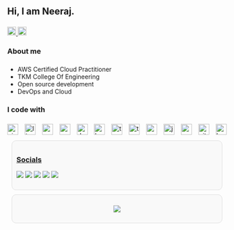 
<h2 align="left">Hi, I am Neeraj.</h2>

###

<div align="left">
  <a href="neerajmanivarnan@gmail.com" target="_blank">
    <img src="https://img.shields.io/static/v1?message=Gmail&logo=gmail&label=&color=7a7676&logoColor=white&labelColor=&style=for-the-badge" height="20" alt="gmail logo"  />
  </a>
  <img src="https://img.shields.io/static/v1?message=LinkedIn&logo=linkedin&label=&color=0077B5&logoColor=white&labelColor=&style=for-the-badge" height="20" alt="linkedin logo"  />
</div>

###

<h3 align="left">About me</h3>

###


- AWS Certified Cloud Practitioner
- TKM College Of Engineering
- Open source development
- DevOps and Cloud

###

<h3 align="left">I code with</h3>

###

<div align="left">
  <img src="https://img.shields.io/badge/Vim-019733?logo=vim&logoColor=white&style=for-the-badge" height="25" alt="vim logo"  />
  <img width="7" />
  <img src="https://img.shields.io/badge/Linux-FCC624?logo=linux&logoColor=black&style=for-the-badge" height="25" alt="linux logo"  />
  <img width="7" />
  <img src="https://img.shields.io/badge/Neovim-57A143?logo=neovim&logoColor=black&style=for-the-badge" height="25" alt="neovim logo"  />
  <img width="7" />
  <img src="https://img.shields.io/badge/Spring-6DB33F?logo=spring&logoColor=black&style=for-the-badge" height="25" alt="spring logo"  />
  <img width="7" />
  <img src="https://img.shields.io/badge/Docker-2496ED?logo=docker&logoColor=white&style=for-the-badge" height="25" alt="docker logo"  />
  <img width="7" />
  <img src="https://img.shields.io/badge/Kubernetes-326CE5?logo=kubernetes&logoColor=white&style=for-the-badge" height="25" alt="kubernetes logo"  />
  <img width="7" />
  <img src="https://img.shields.io/badge/TypeScript-3178C6?logo=typescript&logoColor=white&style=for-the-badge" height="25" alt="typescript logo"  />
  <img width="7" />
  <img src="https://img.shields.io/badge/Terraform-7B42BC?logo=terraform&logoColor=white&style=for-the-badge" height="25" alt="terraform logo"  />
  <img width="7" />
  <img src="https://img.shields.io/badge/Google Cloud-4285F4?logo=googlecloud&logoColor=white&style=for-the-badge" height="25" alt="googlecloud logo"  />
  <img width="7" />
  <img src="https://img.shields.io/badge/Jenkins-D24939?logo=jenkins&logoColor=white&style=for-the-badge" height="25" alt="jenkins logo"  />
  <img width="7" />
  <img src="https://img.shields.io/badge/Ansible-EE0000?logo=ansible&logoColor=white&style=for-the-badge" height="25" alt="ansible logo"  />
  <img width="7" />
  <img src="https://img.shields.io/badge/Git-F05032?logo=git&logoColor=white&style=for-the-badge" height="25" alt="git logo"  />
  <img width="7" />
  <img src="https://img.shields.io/badge/GNU Bash-4EAA25?logo=gnubash&logoColor=white&style=for-the-badge" height="25" alt="bash logo"  />
</div>



<!-- 🌐 Socials: -->
<div style="border: 1px solid #ddd; border-radius: 10px; padding: 10px; margin: 10px; background-color: #f9f9f9;">
  <h3 align="left"><u>Socials</u></h3>
  <p align="left">
    <a href="https://instagram.com/neergasm"><img src="https://img.shields.io/badge/Instagram-%23E4405F.svg?logo=Instagram&logoColor=white&style=for-the-badge"/></a>
    <a href="https://linkedin.com/in/neeraj-manivarnan-91033126a"><img src="https://img.shields.io/badge/LinkedIn-%230077B5.svg?logo=linkedin&logoColor=white&style=for-the-badge"/></a>
    <a href="https://medium.com/@neerajmanivarnan666"><img src="https://img.shields.io/badge/Medium-12100E?logo=medium&logoColor=white&style=for-the-badge"/></a>
    <a href="https://stackoverflow.com/users/neerajmanivarnan"><img src="https://img.shields.io/badge/-Stackoverflow-FE7A16?logo=stack-overflow&logoColor=white&style=for-the-badge"/></a>
    <a href="https://x.com/neergasm"><img src="https://img.shields.io/badge/X-black.svg?logo=X&logoColor=white&style=for-the-badge"/></a>
  </p>
</div>

<!-- Visitor Count -->
<div style="border: 1px solid #ddd; border-radius: 10px; padding: 10px; margin: 10px; background-color: #f9f9f9;">
  <p align="center">
    <a href="https://visitcount.itsvg.in">
      <img src="https://visitcount.itsvg.in/api?id=neerajmanivarnan&icon=0&color=0?style=for-the-badge">
    </a>
  </p>
</div>


